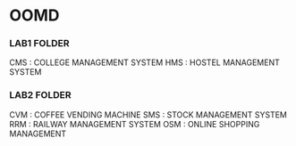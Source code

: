 # OOMD
### LAB1 FOLDER
 CMS : COLLEGE MANAGEMENT SYSTEM
 HMS : HOSTEL MANAGEMENT SYSTEM
### LAB2 FOLDER
 CVM : COFFEE VENDING MACHINE
 SMS : STOCK MANAGEMENT SYSTEM
 RRM : RAILWAY MANAGEMENT SYSTEM
 OSM : ONLINE SHOPPING MANAGEMENT
